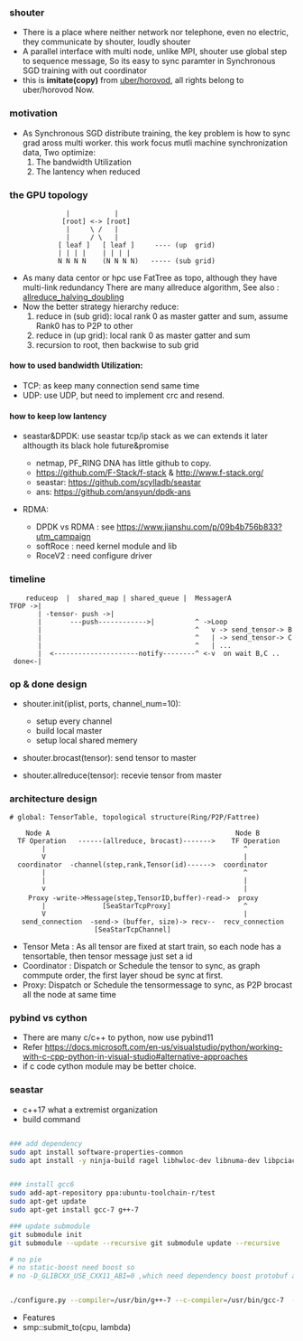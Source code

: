 ### shouter
- There is a place where neither network  nor telephone, even no electric, they communicate by shouter, loudly shouter
- A parallel interface with multi node, unlike MPI, shouter use global step to sequence message, So its easy to sync paramter in Synchronous SGD training with out coordinator
- this is **imitate(copy)** from [uber/horovod](https://github.com/uber/horovod), all rights belong to uber/horovod Now.

### motivation
- As Synchronous SGD distribute training, the key problem is how to sync grad aross multi worker.
  this work focus mutli machine synchronization data, Two optimize:
    1. The bandwidth Utilization
    2. The lantency when reduced 

### the GPU topology 
```
              |           |
             [root] <-> [root]
              |     \ /   |
              |     / \   |
            [ leaf ]   [ leaf ]     ---- (up  grid)
            | | | |    | | | |
            N N N N    (N N N N)   ----- (sub grid)
```
- As many data centor or hpc use FatTree as topo, although they have multi-link redundancy
  There are many allreduce algorithm, See also : [allreduce_halving_doubling](https://github.com/facebookincubator/gloo/blob/master/docs/algorithms.md#allreduce_halving_doubling)
- Now the better strategy hierarchy reduce:
    1. reduce in (sub grid): local rank 0 as master gatter and sum, assume Rank0 has to P2P to other
    2. reduce in (up grid):  local rank 0 as master gatter and sum
    3. recursion to root, then backwise to sub grid


####  how to used bandwidth Utilization:
- TCP: as keep many connection send same time
- UDP: use UDP, but need to implement crc and resend.

#### how to keep low lantency
- seastar&DPDK: use seastar tcp/ip stack as we can extends it later althougth its black hole future&promise 
  -  netmap, PF_RING DNA has little github to copy.
  - https://github.com/F-Stack/f-stack & http://www.f-stack.org/
  - seastar: https://github.com/scylladb/seastar
  - ans: https://github.com/ansyun/dpdk-ans

- RDMA: 
  - DPDK vs RDMA : see https://www.jianshu.com/p/09b4b756b833?utm_campaign
  - softRoce : need kernel module and lib 
  - RoceV2 : need configure driver

### timeline

``` 
    reduceop  |  shared_map | shared_queue |  MessagerA      
TFOP ->|
       | -tensor- push ->|
       |       ---push------------>|          ^ ->Loop 
       |                                      ^   v -> send_tensor-> B 
       |                                      ^   | -> send_tensor-> C
       |                                      ^   | ...
       |  <---------------------notify--------^ <-v  on wait B,C ..
 done<-|
``` 

### op & done design
- shouter.init(iplist, ports, channel_num=10): 
   - setup every channel
   - build local master
   - setup local shared memery

- shouter.brocast(tensor): send tensor to master 
- shouter.allreduce(tensor): recevie tensor from master


### architecture design
```
# global: TensorTable, topological structure(Ring/P2P/Fattree)

    Node A                                              Node B         
  TF Operation   ------(allreduce, brocast)------->    TF Operation  
        |                                                 ^                    
        V                                                 |
  coordinator  -channel(step,rank,Tensor(id)------>  coordinator
        |                                                 ^  
        |                                                 |   
        v                                                 |   
　   Proxy -write->Message(step,TensorID,buffer)-read->  proxy
        |              [SeaStarTcpProxy]                  ^      
        V                                                 |
   send_connection  -send-> (buffer, size)-> recv--  recv_connection
                     [SeaStarTcpChannel]

```
- Tensor Meta : As all tensor are fixed at start train, so each node has a tensortable, then tensor message just set a id
- Coordinator : Dispatch or  Schedule the tensor to sync, as graph commpute order, the first layer shoud be sync at first.
- Proxy:  Dispatch or  Schedule the tensormessage to sync, as P2P brocast all the node at same time


### pybind vs cython
- There are many c/c++ to python, now use pybind11 
- Refer https://docs.microsoft.com/en-us/visualstudio/python/working-with-c-cpp-python-in-visual-studio#alternative-approaches
- if c code cython module may be better choice.

### seastar
- c++17 what a extremist organization
- build command
```bash

### add dependency
sudo apt install software-properties-common 
sudo apt install -y ninja-build ragel libhwloc-dev libnuma-dev libpciaccess-dev libcrypto++-dev libboost-all-dev libxml2-dev xfslibs-dev libgnutls28-dev liblz4-dev libsctp-dev gcc make libprotobuf-dev protobuf-compiler python3 libunwind8-dev systemtap-sdt-dev libtool cmake libyaml-cpp-dev


### install gcc6
sudo add-apt-repository ppa:ubuntu-toolchain-r/test
sudo apt-get update
sudo apt-get install gcc-7 g++-7

### update submodule
git submodule init 
git submodule --update --recursive git submodule update --recursive

# no pie 
# no static-boost need boost so
# no -D_GLIBCXX_USE_CXX11_ABI=0 ,which need dependency boost protobuf also _GLIBCXX_USE_CXX11_ABI=0


./configure.py --compiler=/usr/bin/g++-7 --c-compiler=/usr/bin/gcc-7  --cflags="-fPIC"  --enable-dpdk  --enable-hwloc --c++-dialect=gnu++17 --mode=release

```
- Features
 - smp::submit_to(cpu, lambda)
